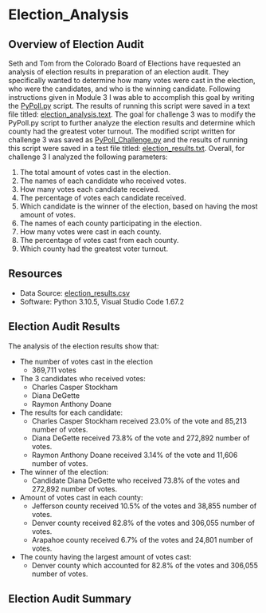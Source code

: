 # Election_Analysis

## Overview of Election Audit
Seth and Tom from the Colorado Board of Elections have requested an analysis of election results in preparation of an election audit. They specifically wanted to determine how many votes were cast in the election, who were the candidates, and who is the winning candidate. Following instructions given in Module 3 I was able to accomplish this goal by writing the [PyPoll.py](PyPoll.py) script. The results of running this script were saved in a text file titled: [election_analysis.text](Analysis/election_analysis.text).
The goal for challenge 3 was to modify the PyPoll.py script to further analyze the election results and determine which county had the greatest voter turnout. The modified script written for challenge 3 was saved as [PyPoll_Challenge.py](PyPoll_Challenge.py) and the results of running this script were saved in a test file titled: [election_results.txt](Analysis/election_results.txt). 
Overall, for challenge 3 I analyzed the following parameters:

1. The total amount of votes cast in the election.
2. The names of each candidate who received votes.
3. How many votes each candidate received.
4. The percentage of votes each candidate received. 
5. Which candidate is the winner of the election, based on having the most amount of votes.
6. The names of each county participating in the election.
7. How many votes were cast in each county.
8. The percentage of votes cast from each county.
9. Which county had the greatest voter turnout.

## Resources
- Data Source: [election_results.csv](Resources/election_results.csv)  
- Software: Python 3.10.5, Visual Studio Code 1.67.2

## Election Audit Results
The analysis of the election results show that:
- The number of votes cast in the election
    - 369,711 votes
- The 3 candidates who received votes:
    - Charles Casper Stockham
    - Diana DeGette
    - Raymon Anthony Doane
- The results for each candidate:
    - Charles Casper Stockham received 23.0% of the vote and 85,213 number of votes.
    - Diana DeGette received 73.8% of the vote and 272,892 number of votes.
    - Raymon Anthony Doane received 3.14% of the vote and 11,606 number of votes.
- The winner of the election:
    - Candidate Diana DeGette who received 73.8% of the votes and 272,892 number of votes.
- Amount of votes cast in each county:
    - Jefferson county received 10.5% of the votes and 38,855 number of votes.
    - Denver county received 82.8% of the votes and 306,055 number of votes.
    - Arapahoe county received 6.7% of the votes and 24,801 number of votes.
- The county having the largest amount of votes cast:
    - Denver county which accounted for 82.8% of the votes and 306,055 number of votes.

## Election Audit Summary

